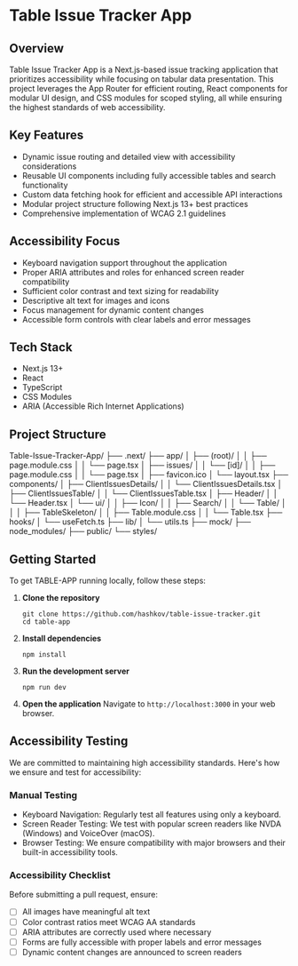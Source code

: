 # Table Issue Tracker App

## Overview

Table Issue Tracker App is a Next.js-based issue tracking application that prioritizes accessibility while focusing on tabular data presentation. This project leverages the App Router for efficient routing, React components for modular UI design, and CSS modules for scoped styling, all while ensuring the highest standards of web accessibility.

## Key Features

- Dynamic issue routing and detailed view with accessibility considerations
- Reusable UI components including fully accessible tables and search functionality
- Custom data fetching hook for efficient and accessible API interactions
- Modular project structure following Next.js 13+ best practices
- Comprehensive implementation of WCAG 2.1 guidelines

## Accessibility Focus

- Keyboard navigation support throughout the application
- Proper ARIA attributes and roles for enhanced screen reader compatibility
- Sufficient color contrast and text sizing for readability
- Descriptive alt text for images and icons
- Focus management for dynamic content changes
- Accessible form controls with clear labels and error messages

## Tech Stack

- Next.js 13+
- React
- TypeScript
- CSS Modules
- ARIA (Accessible Rich Internet Applications)

## Project Structure

Table-Issue-Tracker-App/
├── .next/
├── app/
│ ├── (root)/
│ │ ├── page.module.css
│ │ └── page.tsx
│ ├── issues/
│ │ └── [id]/
│ │ ├── page.module.css
│ │ └── page.tsx
│ ├── favicon.ico
│ └── layout.tsx
├── components/
│ ├── ClientIssuesDetails/
│ │ └── ClientIssuesDetails.tsx
│ ├── ClientIssuesTable/
│ │ └── ClientIssuesTable.tsx
│ ├── Header/
│ │ └── Header.tsx
│ └── ui/
│ │ ├── Icon/
│ │ ├── Search/
│ │ └── Table/
│ │ │ ├── TableSkeleton/
│ │ ├── Table.module.css
│ │ └── Table.tsx
├── hooks/
│ └── useFetch.ts
├── lib/
│ └── utils.ts
├── mock/
├── node_modules/
├── public/
└── styles/

## Getting Started

To get TABLE-APP running locally, follow these steps:

1. **Clone the repository**

   ```
   git clone https://github.com/hashkov/table-issue-tracker.git
   cd table-app
   ```

2. **Install dependencies**

   ```
   npm install
   ```

3. **Run the development server**

   ```
   npm run dev
   ```

4. **Open the application**
   Navigate to `http://localhost:3000` in your web browser.

## Accessibility Testing

We are committed to maintaining high accessibility standards. Here's how we ensure and test for accessibility:

### Manual Testing

- Keyboard Navigation: Regularly test all features using only a keyboard.
- Screen Reader Testing: We test with popular screen readers like NVDA (Windows) and VoiceOver (macOS).
- Browser Testing: We ensure compatibility with major browsers and their built-in accessibility tools.

### Accessibility Checklist

Before submitting a pull request, ensure:

- [ ] All images have meaningful alt text
- [ ] Color contrast ratios meet WCAG AA standards
- [ ] ARIA attributes are correctly used where necessary
- [ ] Forms are fully accessible with proper labels and error messages
- [ ] Dynamic content changes are announced to screen readers

